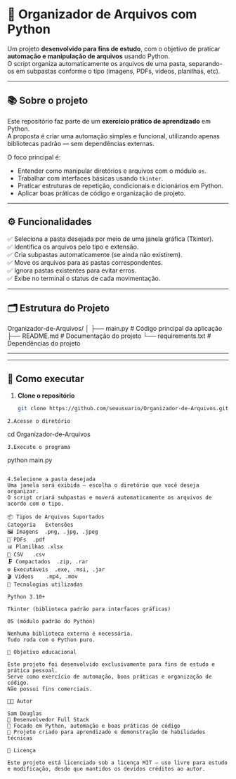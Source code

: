 # 🧩 Organizador de Arquivos com Python

Um projeto **desenvolvido para fins de estudo**, com o objetivo de praticar **automação e manipulação de arquivos** usando Python.  
O script organiza automaticamente os arquivos de uma pasta, separando-os em subpastas conforme o tipo (imagens, PDFs, vídeos, planilhas, etc).

---

## 📚 Sobre o projeto

Este repositório faz parte de um **exercício prático de aprendizado** em Python.  
A proposta é criar uma automação simples e funcional, utilizando apenas bibliotecas padrão — sem dependências externas.

O foco principal é:
- Entender como manipular diretórios e arquivos com o módulo `os`.
- Trabalhar com interfaces básicas usando `tkinter`.
- Praticar estruturas de repetição, condicionais e dicionários em Python.
- Aplicar boas práticas de código e organização de projeto.

---

## ⚙️ Funcionalidades

✅ Seleciona a pasta desejada por meio de uma janela gráfica (Tkinter).  
✅ Identifica os arquivos pelo tipo e extensão.  
✅ Cria subpastas automaticamente (se ainda não existirem).  
✅ Move os arquivos para as pastas correspondentes.  
✅ Ignora pastas existentes para evitar erros.  
✅ Exibe no terminal o status de cada movimentação.

---

## 🗂️ Estrutura do Projeto

Organizador-de-Arquivos/
│
├── main.py # Código principal da aplicação
├── README.md # Documentação do projeto
└── requirements.txt # Dependências do projeto


---


---

## 🚀 Como executar

1. **Clone o repositório**
   ```bash
   git clone https://github.com/seuusuario/Organizador-de-Arquivos.git
```
2.Acesse o diretório
```
cd Organizador-de-Arquivos
```
3.Execute o programa
```
python main.py
```

4.Selecione a pasta desejada
Uma janela será exibida — escolha o diretório que você deseja organizar.
O script criará subpastas e moverá automaticamente os arquivos de acordo com o tipo.

📦 Tipos de Arquivos Suportados
Categoria	Extensões
🖼️ Imagens	.png, .jpg, .jpeg
📄 PDFs	.pdf
📊 Planilhas	.xlsx
📑 CSV	.csv
🗜️ Compactados	.zip, .rar
⚙️ Executáveis	.exe, .msi, .jar
🎬 Vídeos	.mp4, .mov
🧰 Tecnologias utilizadas

Python 3.10+

Tkinter (biblioteca padrão para interfaces gráficas)

OS (módulo padrão do Python)

Nenhuma biblioteca externa é necessária.
Tudo roda com o Python puro.

🎯 Objetivo educacional

Este projeto foi desenvolvido exclusivamente para fins de estudo e prática pessoal.
Serve como exercício de automação, boas práticas e organização de código.
Não possui fins comerciais.

🧑‍💻 Autor

Sam Douglas
💼 Desenvolvedor Full Stack
🐍 Focado em Python, automação e boas práticas de código
📘 Projeto criado para aprendizado e demonstração de habilidades técnicas

🌟 Licença

Este projeto está licenciado sob a licença MIT — uso livre para estudo e modificação, desde que mantidos os devidos créditos ao autor.


